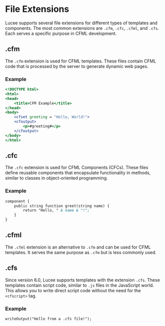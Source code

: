 <!--
{
  "title": "File Extensions",
  "id": "file-extensions",
  "description": "Learn about the different file extensions supported by Lucee, including .cfm, .cfc, .cfml, and .cfs. This guide provides examples for each type of file.",
  "keywords": [
    "CFML",
    "cfm",
    "cfc",
    "cfml",
    "cfs",
    "file extensions"
  ],
  "categories": [
    "server"
  ]
}
-->

# File Extensions

Lucee supports several file extensions for different types of templates and components. The most common extensions are `.cfm`, `.cfc`, `.cfml`, and `.cfs`. Each serves a specific purpose in CFML development.

## .cfm

The `.cfm` extension is used for CFML templates. These files contain CFML code that is processed by the server to generate dynamic web pages.

### Example

```cfm
<!DOCTYPE html>
<html>
<head>
    <title>CFM Example</title>
</head>
<body>
    <cfset greeting = "Hello, World!">
    <cfoutput>
        <p>#greeting#</p>
    </cfoutput>
</body>
</html>
```

## .cfc

The `.cfc` extension is used for CFML Components (CFCs). These files define reusable components that encapsulate functionality in methods, similar to classes in object-oriented programming.

### Example

```cfc
component {
    public string function greet(string name) {
        return "Hello, " & name & "!";
    }
}
```

## .cfml

The `.cfml` extension is an alternative to `.cfm` and can be used for CFML templates. It serves the same purpose as `.cfm` but is less commonly used.

## .cfs

Since version 6.0, Lucee supports templates with the extension `.cfs`. These templates contain script code, similar to `.js` files in the JavaScript world. This allows you to write direct script code without the need for the `<cfscript>` tag.

### Example

```cfs
writeOutput("Hello from a .cfs file!");
```
